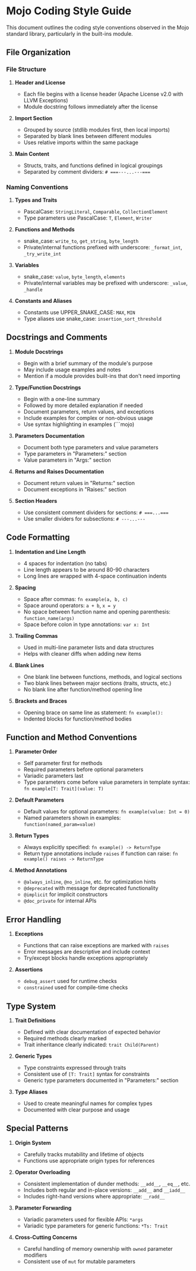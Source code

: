 # Mojo Coding Style Guide

This document outlines the coding style conventions observed in the Mojo standard library, particularly in the built-ins module.

## File Organization

### File Structure

1. **Header and License**
   - Each file begins with a license header (Apache License v2.0 with LLVM Exceptions)
   - Module docstring follows immediately after the license

2. **Import Section**
   - Grouped by source (stdlib modules first, then local imports)
   - Separated by blank lines between different modules
   - Uses relative imports within the same package

3. **Main Content**
   - Structs, traits, and functions defined in logical groupings
   - Separated by comment dividers: `# ===---...---===`

### Naming Conventions

1. **Types and Traits**
   - PascalCase: `StringLiteral`, `Comparable`, `CollectionElement`
   - Type parameters use PascalCase: `T`, `Element`, `Writer`

2. **Functions and Methods**
   - snake_case: `write_to`, `get_string`, `byte_length`
   - Private/internal functions prefixed with underscore: `_format_int`, `_try_write_int`

3. **Variables**
   - snake_case: `value`, `byte_length`, `elements`
   - Private/internal variables may be prefixed with underscore: `_value`, `_handle`

4. **Constants and Aliases**
   - Constants use UPPER_SNAKE_CASE: `MAX`, `MIN`
   - Type aliases use snake_case: `insertion_sort_threshold`

## Docstrings and Comments

1. **Module Docstrings**
   - Begin with a brief summary of the module's purpose
   - May include usage examples and notes
   - Mention if a module provides built-ins that don't need importing

2. **Type/Function Docstrings**
   - Begin with a one-line summary
   - Followed by more detailed explanation if needed
   - Document parameters, return values, and exceptions
   - Include examples for complex or non-obvious usage
   - Use syntax highlighting in examples (```mojo)

3. **Parameters Documentation**
   - Document both type parameters and value parameters
   - Type parameters in "Parameters:" section
   - Value parameters in "Args:" section

4. **Returns and Raises Documentation**
   - Document return values in "Returns:" section
   - Document exceptions in "Raises:" section

5. **Section Headers**
   - Use consistent comment dividers for sections: `# ===...===`
   - Use smaller dividers for subsections: `# ---...---`

## Code Formatting

1. **Indentation and Line Length**
   - 4 spaces for indentation (no tabs)
   - Line length appears to be around 80-90 characters
   - Long lines are wrapped with 4-space continuation indents

2. **Spacing**
   - Space after commas: `fn example(a, b, c)`
   - Space around operators: `a + b`, `x = y`
   - No space between function name and opening parenthesis: `function_name(args)`
   - Space before colon in type annotations: `var x: Int`

3. **Trailing Commas**
   - Used in multi-line parameter lists and data structures
   - Helps with cleaner diffs when adding new items

4. **Blank Lines**
   - One blank line between functions, methods, and logical sections
   - Two blank lines between major sections (traits, structs, etc.)
   - No blank line after function/method opening line

5. **Brackets and Braces**
   - Opening brace on same line as statement: `fn example():`
   - Indented blocks for function/method bodies

## Function and Method Conventions

1. **Parameter Order**
   - Self parameter first for methods
   - Required parameters before optional parameters
   - Variadic parameters last
   - Type parameters come before value parameters in template syntax: `fn example[T: Trait](value: T)`

2. **Default Parameters**
   - Default values for optional parameters: `fn example(value: Int = 0)`
   - Named parameters shown in examples: `function(named_param=value)`

3. **Return Types**
   - Always explicitly specified: `fn example() -> ReturnType`
   - Return type annotations include `raises` if function can raise: `fn example() raises -> ReturnType`

4. **Method Annotations**
   - `@always_inline`, `@no_inline`, etc. for optimization hints
   - `@deprecated` with message for deprecated functionality
   - `@implicit` for implicit constructors
   - `@doc_private` for internal APIs

## Error Handling

1. **Exceptions**
   - Functions that can raise exceptions are marked with `raises`
   - Error messages are descriptive and include context
   - Try/except blocks handle exceptions appropriately

2. **Assertions**
   - `debug_assert` used for runtime checks
   - `constrained` used for compile-time checks

## Type System

1. **Trait Definitions**
   - Defined with clear documentation of expected behavior
   - Required methods clearly marked
   - Trait inheritance clearly indicated: `trait Child(Parent)`

2. **Generic Types**
   - Type constraints expressed through traits
   - Consistent use of `[T: Trait]` syntax for constraints
   - Generic type parameters documented in "Parameters:" section

3. **Type Aliases**
   - Used to create meaningful names for complex types
   - Documented with clear purpose and usage

## Special Patterns

1. **Origin System**
   - Carefully tracks mutability and lifetime of objects
   - Functions use appropriate origin types for references

2. **Operator Overloading**
   - Consistent implementation of dunder methods: `__add__`, `__eq__`, etc.
   - Includes both regular and in-place versions: `__add__` and `__iadd__`
   - Includes right-hand versions where appropriate: `__radd__`

3. **Parameter Forwarding**
   - Variadic parameters used for flexible APIs: `*args`
   - Variadic type parameters for generic functions: `*Ts: Trait`

4. **Cross-Cutting Concerns**
   - Careful handling of memory ownership with `owned` parameter modifiers
   - Consistent use of `mut` for mutable parameters
